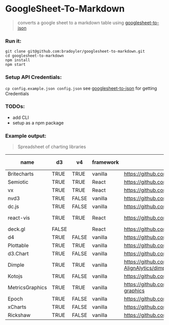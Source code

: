 
# GoogleSheet-To-Markdown
> converts a google sheet to a markdown table using [googlesheet-to-json](https://github.com/bradoyler/googlesheet-to-json)

### Run it:
```
git clone git@github.com:bradoyler/googlesheet-to-markdown.git
cd googlesheet-to-markdown
npm install
npm start
```

### Setup API Credentials:
`cp config.example.json config.json`
see [googlesheet-to-json](https://github.com/bradoyler/googlesheet-to-json) for getting Credentials

### TODOs:
- add CLI
- setup as a npm package

### Example output:
> Spreadsheet of charting libraries

|name|d3|v4|framework|repo|homepage|demos|last updated|
|----|----|----|----|----|----|----|----|
|Britecharts|TRUE|TRUE|vanilla|https://github.com/eventbrite/britecharts/|http://eventbrite.github.io/britecharts|http://eventbrite.github.io/britecharts/tutorial-bar.html|10/4/2017|
|Semiotic|TRUE|TRUE|React|https://github.com/emeeks/semiotic|https://emeeks.github.io/semiotic/#/|https://emeeks.github.io/semiotic/#/semiotic/examples|10/3/2017|
|vx|TRUE|TRUE|React|https://github.com/hshoff/vx|https://vx-demo.now.sh/|https://vx-demo.now.sh/gallery|9/21/2017|
|nvd3|TRUE|FALSE|vanilla|https://github.com/novus/nvd3|http://nvd3.org/|http://nvd3.org/examples/index.html|9/9/2017|
|dc.js|TRUE|FALSE|vanilla|https://github.com/dc-js/dc.js|https://dc-js.github.io/dc.js/|https://dc-js.github.io/dc.js/|9/19/2017|
|react-vis|TRUE|TRUE|React|https://github.com/uber/react-vis|https://uber.github.io/react-vis/|https://uber.github.io/react-vis/examples/showcases/plots|10/05/2017|
|deck.gl|FALSE||React|https://github.com/uber/deck.gl|https://uber.github.io/deck.gl/#/|https://uber.github.io/deck.gl/#/examples/overview|10/03/2017|
|d4|TRUE|FALSE|vanilla|https://github.com/heavysixer/d4|http://visible.io/|http://visible.io/examples.html|3/29/2016|
|Plottable|TRUE|TRUE|vanilla|https://github.com/palantir/plottable|http://plottablejs.org/|http://plottablejs.org/examples/|9/20/2017|
|d3.Chart|TRUE|FALSE|vanilla|https://github.com/misoproject/d3.chart|http://misoproject.com/d3-chart/|http://misoproject.com/d3-chart/charts.html|1/23/2016|
|Dimple|TRUE|TRUE|vanilla|https://github.com/PMSI-AlignAlytics/dimple|http://dimplejs.org/|http://dimplejs.org/examples_index.html|12/16/2016|
|Kotojs|TRUE|FALSE|vanilla|https://github.com/kotojs/kotojs|http://kotojs.org/|http://kotojs.org/docs/|10/01/2016|
|MetricsGraphics|TRUE|TRUE|vanilla|https://github.com/mozilla/metrics-graphics|https://www.metricsgraphicsjs.org/|https://www.metricsgraphicsjs.org/examples.htm|04/20/2017|
|Epoch|TRUE|FALSE|vanilla|https://github.com/epochjs/epoch|http://epochjs.github.io/epoch|http://epochjs.github.io/epoch/basic/|03/14/2016|
|xCharts|TRUE|FALSE|vanilla|https://github.com/tenXer/xcharts/|http://tenxer.github.io/xcharts/|http://tenxer.github.io/xcharts/examples/|08/08/2013|
|Rickshaw|TRUE|FALSE|vanilla|https://github.com/shutterstock/rickshaw|http://code.shutterstock.com/rickshaw/|http://code.shutterstock.com/rickshaw/examples/|09/20/2017|
